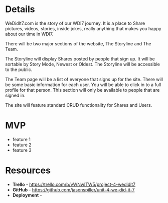 Details
===
WeDidIt7.com is the story of our WDI7 journey. It is a place to Share pictures, videos, stories, inside jokes, really anything that makes you happy about our time in WDI7.

There will be two major sections of the website, The Storyline and The Team.

The Storyline will display Shares posted by people that sign up. It will be sortable by Story Mode, Newest or Oldest. The Storyline will be accessible to the public.

The Team page will be a list of everyone that signs up for the site. There will be some basic information for each user. You will be able to click in to a full profile for that person. This section will only be available to people that are signed in.

The site will feature standard CRUD functionality for Shares and Users.


MVP
===
- feature 1
- feature 2
- feature 3


Resources
===
- **Trello** - https://trello.com/b/vWNwlTW5/project-4-wedidit7
- **GitHub** - https://github.com/jasonspiller/unit-4-we-did-it-7
- **Deployment** -
